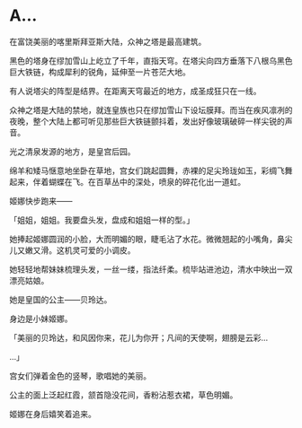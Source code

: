 # A…

在富饶美丽的喀里斯拜亚斯大陆，众神之塔是最高建筑。

黑色的塔身在缪加雪山上屹立了千年，直指天穹。在塔尖向四方垂落下八根乌黑色巨大铁链，构成犀利的锐角，延伸至一片苍茫大地。

有人说塔尖的阵型是结界。在距离天穹最近的地方，成圣成狂只在一线。

众神之塔是大陆的禁地，就连皇族也只在缪加雪山下设坛膜拜。而当在疾风凛冽的夜晚，整个大陆上都可听见那些巨大铁链颤抖着，发出好像玻璃破碎一样尖锐的声音。

光之清泉发源的地方，是皇宫后园。

绵羊和矮马惬意地坐卧在草地，宫女们跳起圆舞，赤裸的足尖玲珑如玉，彩绸飞舞起来，伴着蝴蝶在飞。在百草丛中的深处，喷泉的碎花化出一道虹。

姬娜快步跑来——

「姐姐，姐姐。我要盘头发，盘成和姐姐一样的型。」

她捧起姬娜圆润的小脸，大而明媚的眼，睫毛沾了水花。微微翘起的小嘴角，鼻尖儿又嫩又滑。这机灵可爱的小调皮。

她轻轻地帮妹妹梳理头发，一丝一缕，指法纤柔。梳毕站进池边，清水中映出一双漂亮姑娘。

她是皇国的公主——贝玲达。

身边是小妹姬娜。

「美丽的贝玲达，和风因你来，花儿为你开；凡间的天使啊，翅膀是云彩…

…」

宫女们弹着金色的竖琴，歌唱她的美丽。

公主的面上泛起红霞，颔首隐没花间，香粉沾惹衣裙，草色明媚。

姬娜在身后嬉笑着追来。

